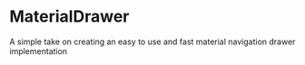 # MaterialDrawer
A simple take on creating an easy to use and fast material navigation drawer implementation
